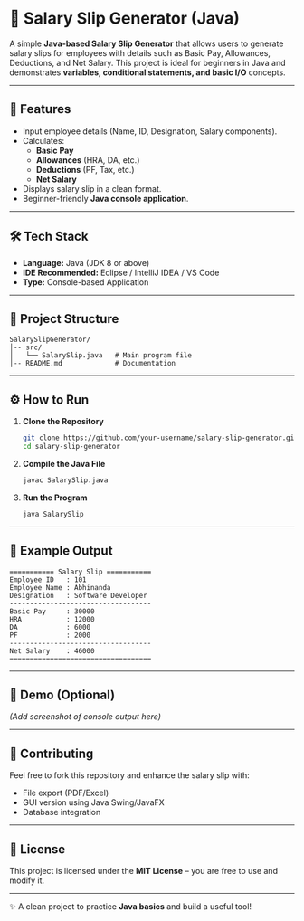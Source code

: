 # 💼 Salary Slip Generator (Java)

A simple **Java-based Salary Slip Generator** that allows users to generate salary slips for employees with details such as Basic Pay, Allowances, Deductions, and Net Salary. This project is ideal for beginners in Java and demonstrates **variables, conditional statements, and basic I/O** concepts.  

---

## 🚀 Features  
- Input employee details (Name, ID, Designation, Salary components).  
- Calculates:  
  - **Basic Pay**  
  - **Allowances** (HRA, DA, etc.)  
  - **Deductions** (PF, Tax, etc.)  
  - **Net Salary**  
- Displays salary slip in a clean format.  
- Beginner-friendly **Java console application**.  

---

## 🛠️ Tech Stack  
- **Language:** Java (JDK 8 or above)  
- **IDE Recommended:** Eclipse / IntelliJ IDEA / VS Code  
- **Type:** Console-based Application  

---

## 📂 Project Structure  
```
SalarySlipGenerator/
│-- src/
│   └── SalarySlip.java   # Main program file
│-- README.md             # Documentation
```

---

## ⚙️ How to Run  

1. **Clone the Repository**  
   ```bash
   git clone https://github.com/your-username/salary-slip-generator.git
   cd salary-slip-generator
   ```

2. **Compile the Java File**  
   ```bash
   javac SalarySlip.java
   ```

3. **Run the Program**  
   ```bash
   java SalarySlip
   ```

---

## 🧾 Example Output  

```
=========== Salary Slip ===========
Employee ID   : 101
Employee Name : Abhinanda
Designation   : Software Developer
-----------------------------------
Basic Pay     : 30000
HRA           : 12000
DA            : 6000
PF            : 2000
-----------------------------------
Net Salary    : 46000
===================================
```

---

## 📸 Demo (Optional)  
*(Add screenshot of console output here)*  

---

## 🤝 Contributing  
Feel free to fork this repository and enhance the salary slip with:  
- File export (PDF/Excel)  
- GUI version using Java Swing/JavaFX  
- Database integration  

---

## 📜 License  
This project is licensed under the **MIT License** – you are free to use and modify it.  

---

✨ A clean project to practice **Java basics** and build a useful tool!  

